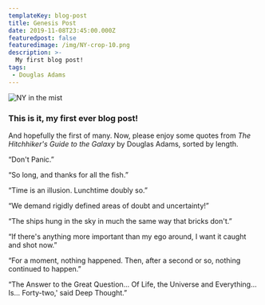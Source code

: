 ```yaml
---
templateKey: blog-post
title: Genesis Post
date: 2019-11-08T23:45:00.000Z
featuredpost: false
featuredimage: /img/NY-crop-10.png
description: >-
  My first blog post!
tags:
 - Douglas Adams
---
```

![NY in the mist](/img/NY-crop-10.png)

### This is it, my first ever blog post!

And hopefully the first of many. Now, please enjoy some quotes from *The Hitchhiker's Guide to the Galaxy* by Douglas Adams, sorted by length. 

“Don't Panic.”

“So long, and thanks for all the fish.”

“Time is an illusion. Lunchtime doubly so.”

“We demand rigidly defined areas of doubt and uncertainty!”

“The ships hung in the sky in much the same way that bricks don't.”

“If there's anything more important than my ego around, I want it caught and shot now.”

“For a moment, nothing happened. Then, after a second or so, nothing continued to happen.”

“The Answer to the Great Question... Of Life, the Universe and Everything... Is... Forty-two,' said Deep Thought.”

